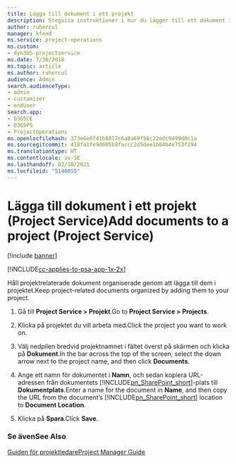 ```yaml
---
title: Lägga till dokument i ett projekt
description: Stegvisa instruktioner i hur du lägger till ett dokument i ett projekt i Project Service
author: ruhercul
manager: kfend
ms.service: project-operations
ms.custom:
- dyn365-projectservice
ms.date: 7/30/2018
ms.topic: article
ms.author: ruhercul
audience: Admin
search.audienceType:
- admin
- customizer
- enduser
search.app:
- D365CE
- D365PS
- ProjectOperations
ms.openlocfilehash: 373e6e6f41b8877c6a8a69f56c22edc9499d0c1a
ms.sourcegitcommit: 418fa1fe9d605b8faccc2d5dee1b04b4e753f194
ms.translationtype: HT
ms.contentlocale: sv-SE
ms.lasthandoff: 02/10/2021
ms.locfileid: "5146055"
---
```

# <a name="add-documents-to-a-project-project-service"></a><span data-ttu-id="ec2e3-103">Lägga till dokument i ett projekt (Project Service)</span><span class="sxs-lookup"><span data-stu-id="ec2e3-103">Add documents to a project (Project Service)</span></span>

[!include [banner](../includes/psa-now-project-operations.md)]

[!INCLUDE[cc-applies-to-psa-app-1x-2x](../includes/cc-applies-to-psa-app-1x-2x.md)]

<span data-ttu-id="ec2e3-104">Håll projektrelaterade dokument organiserade genom att lägga till dem i projektet.</span><span class="sxs-lookup"><span data-stu-id="ec2e3-104">Keep project-related documents organized by adding them to your project.</span></span>  
  
1. <span data-ttu-id="ec2e3-105">Gå till **Project Service > Projekt**.</span><span class="sxs-lookup"><span data-stu-id="ec2e3-105">Go to **Project Service > Projects**.</span></span>  
  
2. <span data-ttu-id="ec2e3-106">Klicka på projektet du vill arbeta med.</span><span class="sxs-lookup"><span data-stu-id="ec2e3-106">Click the project you want to work on.</span></span>  
  
3. <span data-ttu-id="ec2e3-107">Välj nedpilen bredvid projektnamnet i fältet överst på skärmen och klicka på **Dokument**.</span><span class="sxs-lookup"><span data-stu-id="ec2e3-107">In the bar across the top of the screen, select the down arrow next to the project name, and then click **Documents**.</span></span>  
  
4. <span data-ttu-id="ec2e3-108">Ange ett namn för dokumentet i **Namn**, och sedan kopiera URL-adressen från dokumentets [!INCLUDE[pn_SharePoint_short](../includes/pn-sharepoint-short.md)]-plats till **Dokumentplats**.</span><span class="sxs-lookup"><span data-stu-id="ec2e3-108">Enter a name for the document in **Name**,  and then copy the URL from the document’s [!INCLUDE[pn_SharePoint_short](../includes/pn-sharepoint-short.md)] location to **Document Location**.</span></span>  
  
5. <span data-ttu-id="ec2e3-109">Klicka på **Spara**.</span><span class="sxs-lookup"><span data-stu-id="ec2e3-109">Click **Save**.</span></span>  
  
### <a name="see-also"></a><span data-ttu-id="ec2e3-110">Se även</span><span class="sxs-lookup"><span data-stu-id="ec2e3-110">See Also</span></span>  
 [<span data-ttu-id="ec2e3-111">Guiden för projektledare</span><span class="sxs-lookup"><span data-stu-id="ec2e3-111">Project Manager Guide</span></span>](../psa/project-manager-guide.md)
